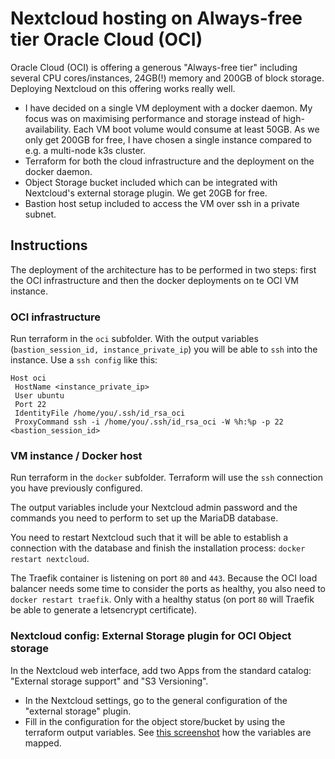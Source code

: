 # Nextcloud hosting on Always-free tier Oracle Cloud (OCI)

Oracle Cloud (OCI) is offering a generous "Always-free tier" including several CPU cores/instances, 24GB(!) memory and 200GB of block storage. Deploying Nextcloud on this offering works really well.

- I have decided on a single VM deployment with a docker daemon. My focus was on maximising performance and storage instead of high-availability. Each VM boot volume would consume at least 50GB. As we only get 200GB for free, I have chosen a single instance compared to e.g. a multi-node k3s cluster.  
- Terraform for both the cloud infrastructure and the deployment on the docker daemon.
- Object Storage bucket included which can be integrated with Nextcloud's external storage plugin. We get 20GB for free.
- Bastion host setup included to access the VM over ssh in a private subnet.

## Instructions

The deployment of the architecture has to be performed in two steps: first the OCI infrastructure and then the docker deployments on te OCI VM instance.

### OCI infrastructure

Run terraform in the `oci` subfolder. With the output variables (`bastion_session_id, instance_private_ip`) you will be able to `ssh` into the instance. Use a `ssh config` like this:

```text
Host oci
 HostName <instance_private_ip>
 User ubuntu
 Port 22
 IdentityFile /home/you/.ssh/id_rsa_oci 
 ProxyCommand ssh -i /home/you/.ssh/id_rsa_oci -W %h:%p -p 22 <bastion_session_id>
 ```

### VM instance / Docker host

Run terraform in the `docker` subfolder. Terraform will use the `ssh` connection you have previously configured. 

The output variables include your Nextcloud admin password and the commands you need to perform to set up the MariaDB database.

You need to restart Nextcloud such that it will be able to establish a connection with the database and finish the installation process: `docker restart nextcloud`.

The Traefik container is listening on port `80` and `443`. Because the OCI load balancer needs some time to consider the ports as healthy, you also need to `docker restart traefik`. Only with a healthy status (on port `80` will Traefik be able to generate a letsencrypt certificate).  

### Nextcloud config: External Storage plugin for OCI Object storage

In the Nextcloud web interface, add two Apps from the standard catalog: "External storage support" and "S3 Versioning". 
- In the Nextcloud settings, go to the general configuration of the "external storage" plugin.
- Fill in the configuration for the object store/bucket by using the terraform output variables. See [this screenshot](/images/nextcloud_oci_object_storage.png) how the variables are mapped. 
